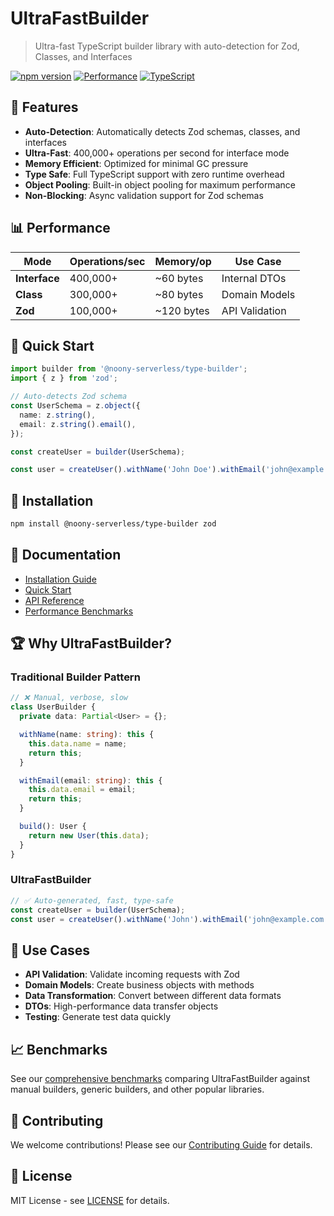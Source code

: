 # UltraFastBuilder

> Ultra-fast TypeScript builder library with auto-detection for Zod, Classes, and Interfaces

[![npm version](https://badge.fury.io/js/@ultra-fast-builder%2Fcore.svg)](https://badge.fury.io/js/@ultra-fast-builder%2Fcore)
[![Performance](https://img.shields.io/badge/performance-400k%2B%20ops%2Fsec-brightgreen)](https://github.com/ultra-fast-builder/benchmarks)
[![TypeScript](https://img.shields.io/badge/TypeScript-5.0%2B-blue)](https://www.typescriptlang.org/)

## 🚀 Features

- **Auto-Detection**: Automatically detects Zod schemas, classes, and interfaces
- **Ultra-Fast**: 400,000+ operations per second for interface mode
- **Memory Efficient**: Optimized for minimal GC pressure
- **Type Safe**: Full TypeScript support with zero runtime overhead
- **Object Pooling**: Built-in object pooling for maximum performance
- **Non-Blocking**: Async validation support for Zod schemas

## 📊 Performance

| Mode          | Operations/sec | Memory/op  | Use Case       |
| ------------- | -------------- | ---------- | -------------- |
| **Interface** | 400,000+       | ~60 bytes  | Internal DTOs  |
| **Class**     | 300,000+       | ~80 bytes  | Domain Models  |
| **Zod**       | 100,000+       | ~120 bytes | API Validation |

## 🎯 Quick Start

```typescript
import builder from '@noony-serverless/type-builder';
import { z } from 'zod';

// Auto-detects Zod schema
const UserSchema = z.object({
  name: z.string(),
  email: z.string().email(),
});

const createUser = builder(UserSchema);

const user = createUser().withName('John Doe').withEmail('john@example.com').build(); // ✅ Validated automatically
```

## 🔧 Installation

```bash
npm install @noony-serverless/type-builder zod
```

## 📖 Documentation

- [Installation Guide](/guide/installation)
- [Quick Start](/guide/quick-start)
- [API Reference](/api/core)
- [Performance Benchmarks](/performance/benchmarks)

## 🏆 Why UltraFastBuilder?

### Traditional Builder Pattern

```typescript
// ❌ Manual, verbose, slow
class UserBuilder {
  private data: Partial<User> = {};

  withName(name: string): this {
    this.data.name = name;
    return this;
  }

  withEmail(email: string): this {
    this.data.email = email;
    return this;
  }

  build(): User {
    return new User(this.data);
  }
}
```

### UltraFastBuilder

```typescript
// ✅ Auto-generated, fast, type-safe
const createUser = builder(UserSchema);
const user = createUser().withName('John').withEmail('john@example.com').build();
```

## 🎨 Use Cases

- **API Validation**: Validate incoming requests with Zod
- **Domain Models**: Create business objects with methods
- **Data Transformation**: Convert between different data formats
- **DTOs**: High-performance data transfer objects
- **Testing**: Generate test data quickly

## 📈 Benchmarks

See our [comprehensive benchmarks](/performance/benchmarks) comparing UltraFastBuilder against manual builders, generic builders, and other popular libraries.

## 🤝 Contributing

We welcome contributions! Please see our [Contributing Guide](https://github.com/ultra-fast-builder/contributing) for details.

## 📄 License

MIT License - see [LICENSE](https://github.com/ultra-fast-builder/LICENSE) for details.
